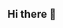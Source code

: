 ## Hi there 👋

<!--

**Konnect**

🙋‍♀️ Konnect is derived from the English word "Connect". The Konnect team is headquartered in Hong Kong, and the team members are located in Silicon Valley, Hong Kong and mainland China. 

**Konnect protocol**

🌈 Konnect protocol is a new generation of social graph infrastructure developed by MetaGo Labs. 


**MetaGo**

🧙 MetaGo is a resident company of Hong Kong Cyberport, and an excellent company of Cyberport Web3.0;

-->
